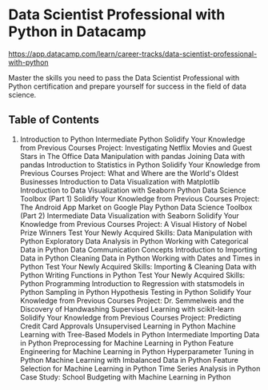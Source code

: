 # Data Scientist Professional with Python in Datacamp

https://app.datacamp.com/learn/career-tracks/data-scientist-professional-with-python

Master the skills you need to pass the Data Scientist Professional with Python certification and prepare yourself for success in the field of data science.

## Table of Contents

1. Introduction to Python
Intermediate Python
Solidify Your Knowledge from Previous Courses
Project: Investigating Netflix Movies and Guest Stars in The Office
Data Manipulation with pandas
Joining Data with pandas
Introduction to Statistics in Python
Solidify Your Knowledge from Previous Courses
Project: What and Where are the World's Oldest Businesses
Introduction to Data Visualization with Matplotlib
Introduction to Data Visualization with Seaborn
Python Data Science Toolbox (Part 1)
Solidify Your Knowledge from Previous Courses
Project: The Android App Market on Google Play
Python Data Science Toolbox (Part 2)
Intermediate Data Visualization with Seaborn
Solidify Your Knowledge from Previous Courses
Project: A Visual History of Nobel Prize Winners
Test Your Newly Acquired Skills: Data Manipulation with Python
Exploratory Data Analysis in Python
Working with Categorical Data in Python
Data Communication Concepts
Introduction to Importing Data in Python
Cleaning Data in Python
Working with Dates and Times in Python
Test Your Newly Acquired Skills: Importing & Cleaning Data with Python
Writing Functions in Python
Test Your Newly Acquired Skills: Python Programming
Introduction to Regression with statsmodels in Python
Sampling in Python
Hypothesis Testing in Python
Solidify Your Knowledge from Previous Courses
Project: Dr. Semmelweis and the Discovery of Handwashing
Supervised Learning with scikit-learn
Solidify Your Knowledge from Previous Courses
Project: Predicting Credit Card Approvals
Unsupervised Learning in Python
Machine Learning with Tree-Based Models in Python
Intermediate Importing Data in Python
Preprocessing for Machine Learning in Python
Feature Engineering for Machine Learning in Python
Hyperparameter Tuning in Python
Machine Learning with Imbalanced Data in Python
Feature Selection for Machine Learning in Python
Time Series Analysis in Python
Case Study: School Budgeting with Machine Learning in Python
